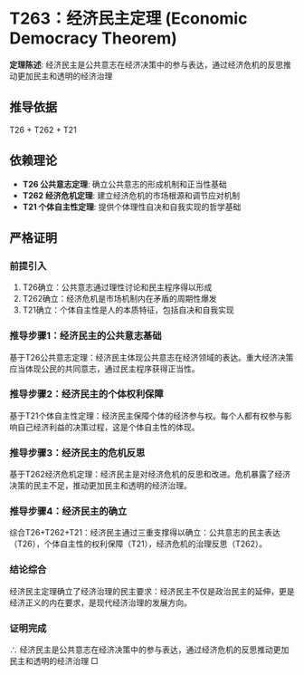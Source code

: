 # T263：经济民主定理 (Economic Democracy Theorem)

**定理陈述**: 经济民主是公共意志在经济决策中的参与表达，通过经济危机的反思推动更加民主和透明的经济治理

## 推导依据
T26 + T262 + T21

## 依赖理论
- **T26 公共意志定理**: 确立公共意志的形成机制和正当性基础
- **T262 经济危机定理**: 建立经济危机的市场根源和调节应对机制
- **T21 个体自主性定理**: 提供个体理性自决和自我实现的哲学基础

## 严格证明

### 前提引入
1. T26确立：公共意志通过理性讨论和民主程序得以形成
2. T262确立：经济危机是市场机制内在矛盾的周期性爆发
3. T21确立：个体自主性是人的本质特征，包括自决和自我实现

### 推导步骤1：经济民主的公共意志基础
基于T26公共意志定理：经济民主体现公共意志在经济领域的表达。重大经济决策应当体现公民的共同意志，通过民主程序获得正当性。

### 推导步骤2：经济民主的个体权利保障
基于T21个体自主性定理：经济民主保障个体的经济参与权。每个人都有权参与影响自己经济利益的决策过程，这是个体自主性的体现。

### 推导步骤3：经济民主的危机反思
基于T262经济危机定理：经济民主是对经济危机的反思和改进。危机暴露了经济决策的民主不足，推动更加民主和透明的经济治理。

### 推导步骤4：经济民主的确立
综合T26+T262+T21：经济民主通过三重支撑得以确立：公共意志的民主表达（T26），个体自主性的权利保障（T21），经济危机的治理反思（T262）。

### 结论综合
经济民主定理确立了经济治理的民主要求：经济民主不仅是政治民主的延伸，更是经济正义的内在要求，是现代经济治理的发展方向。

### 证明完成
∴ 经济民主是公共意志在经济决策中的参与表达，通过经济危机的反思推动更加民主和透明的经济治理 □